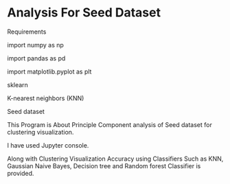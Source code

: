 # Analysis For Seed Dataset
Requirements

import numpy as np

import pandas as pd

import matplotlib.pyplot as plt

sklearn

K-nearest neighbors (KNN) 

Seed dataset

This Program is About Principle Component analysis of Seed dataset for clustering visualization.

I have used Jupyter console.

Along with Clustering Visualization Accuracy using Classifiers Such as KNN, Gaussian Naive Bayes, Decision tree and Random forest Classifier is provided.
